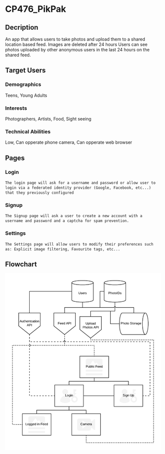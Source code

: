 # CP476_PikPak

## Decription

An app that allows users to take photos and upload them to a shared location based feed.
Images are deleted after 24 hours
Users can see photos uploaded by other anonymous users in the last 24 hours on the shared feed.

## Target Users

### Demographics
Teens, Young Adults
### Interests
Photographers, Artists, Food, Sight seeing
### Technical Abilities
Low, Can opperate phone camera, Can opperate web browser

## Pages
### Login
    The login page will ask for a username and password or allow user to login via a federated identity provider (Google, Facebook, etc...) that they previously configured
### Signup
    The Signup page will ask a user to create a new account with a username and password and a captcha for spam prevention.
### Settings
    The Settings page will allow users to modify their preferences such as: Explicit image filtering, Favourite tags, etc...

## Flowchart
![flowchart](PikPak.png)
